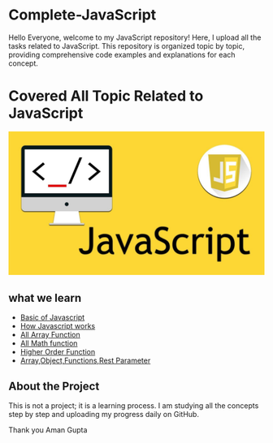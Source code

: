 # Complete-JavaScript
Hello Everyone, welcome to my JavaScript repository! Here, I upload all the tasks related to JavaScript. This repository is organized topic by topic, providing comprehensive code examples and explanations for each concept. 
# Covered All Topic Related to JavaScript

![Project Logo](javascript.jpg)

## what we learn 
- [Basic of Javascript](#usage)
- [How Javascript works](#roadmap)
- [All Array Function](#contributing)
- [All Math function](#license)
- [Higher Order Function](#contact)
- [Array,Object,Functions,Rest Parameter](#acknowledgements)

## About the Project
  This is not a project; it is a learning process. I am studying all the concepts step by step and uploading my progress daily on GitHub.

Thank you 
Aman Gupta

    
